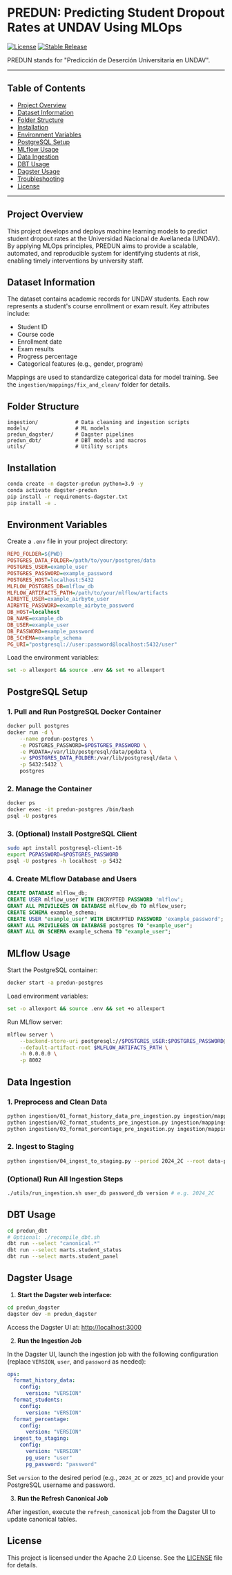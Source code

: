 # PREDUN: Predicting Student Dropout Rates at UNDAV Using MLOps

[![License](https://img.shields.io/badge/License-Apache_2.0-blue.svg)](http://www.apache.org/licenses/LICENSE-2.0)
[![Stable Release](https://img.shields.io/badge/development-v0.0.1-brightgreen.svg)](https://github.com/your-repo/releases)

PREDUN stands for "Predicción de Deserción Universitaria en UNDAV".

---

## Table of Contents

- [Project Overview](#project-overview)
- [Dataset Information](#dataset-information)
- [Folder Structure](#folder-structure)
- [Installation](#installation)
- [Environment Variables](#environment-variables)
- [PostgreSQL Setup](#postgresql-setup)
- [MLflow Usage](#mlflow-usage)
- [Data Ingestion](#data-ingestion)
- [DBT Usage](#dbt-usage)
- [Dagster Usage](#dagster-usage)
- [Troubleshooting](#troubleshooting)
- [License](#license)

---

## Project Overview

This project develops and deploys machine learning models to predict student dropout rates at the Universidad Nacional de Avellaneda (UNDAV). By applying MLOps principles, PREDUN aims to provide a scalable, automated, and reproducible system for identifying students at risk, enabling timely interventions by university staff.

## Dataset Information

The dataset contains academic records for UNDAV students. Each row represents a student's course enrollment or exam result. Key attributes include:

- Student ID
- Course code
- Enrollment date
- Exam results
- Progress percentage
- Categorical features (e.g., gender, program)

Mappings are used to standardize categorical data for model training. See the `ingestion/mappings/fix_and_clean/` folder for details.

## Folder Structure

```
ingestion/            # Data cleaning and ingestion scripts
models/               # ML models
predun_dagster/       # Dagster pipelines
predun_dbt/           # DBT models and macros
utils/                # Utility scripts
```

## Installation

```bash
conda create -n dagster-predun python=3.9 -y
conda activate dagster-predun
pip install -r requirements-dagster.txt
pip install -e .
```

## Environment Variables

Create a `.env` file in your project directory:

```ini
REPO_FOLDER=${PWD}
POSTGRES_DATA_FOLDER=/path/to/your/postgres/data
POSTGRES_USER=example_user
POSTGRES_PASSWORD=example_password
POSTGRES_HOST=localhost:5432
MLFLOW_POSTGRES_DB=mlflow_db
MLFLOW_ARTIFACTS_PATH=/path/to/your/mlflow/artifacts
AIRBYTE_USER=example_airbyte_user
AIRBYTE_PASSWORD=example_airbyte_password
DB_HOST=localhost
DB_NAME=example_db
DB_USER=example_user
DB_PASSWORD=example_password
DB_SCHEMA=example_schema
PG_URI="postgresql://user:password@localhost:5432/user"
```

Load the environment variables:

```bash
set -o allexport && source .env && set +o allexport
```

## PostgreSQL Setup

### 1. Pull and Run PostgreSQL Docker Container

```bash
docker pull postgres
docker run -d \
    --name predun-postgres \
    -e POSTGRES_PASSWORD=$POSTGRES_PASSWORD \
    -e PGDATA=/var/lib/postgresql/data/pgdata \
    -v $POSTGRES_DATA_FOLDER:/var/lib/postgresql/data \
    -p 5432:5432 \
    postgres
```

### 2. Manage the Container

```bash
docker ps
docker exec -it predun-postgres /bin/bash
psql -U postgres
```

### 3. (Optional) Install PostgreSQL Client

```bash
sudo apt install postgresql-client-16
export PGPASSWORD=$POSTGRES_PASSWORD
psql -U postgres -h localhost -p 5432
```

### 4. Create MLflow Database and Users

```sql
CREATE DATABASE mlflow_db;
CREATE USER mlflow_user WITH ENCRYPTED PASSWORD 'mlflow';
GRANT ALL PRIVILEGES ON DATABASE mlflow_db TO mlflow_user;
CREATE SCHEMA example_schema;
CREATE USER "example_user" WITH ENCRYPTED PASSWORD 'example_password';
GRANT ALL PRIVILEGES ON DATABASE postgres TO "example_user";
GRANT ALL ON SCHEMA example_schema TO "example_user";
```

## MLflow Usage

Start the PostgreSQL container:

```bash
docker start -a predun-postgres
```

Load environment variables:

```bash
set -o allexport && source .env && set +o allexport
```

Run MLflow server:

```bash
mlflow server \
    --backend-store-uri postgresql://$POSTGRES_USER:$POSTGRES_PASSWORD@$POSTGRES_HOST/$MLFLOW_POSTGRES_DB \
    --default-artifact-root $MLFLOW_ARTIFACTS_PATH \
    -h 0.0.0.0 \
    -p 8002
```

## Data Ingestion

### 1. Preprocess and Clean Data

```bash
python ingestion/01_format_history_data_pre_ingestion.py ingestion/mappings/fix_and_clean/v2024_2C.yaml
python ingestion/02_format_students_pre_ingestion.py ingestion/mappings/fix_and_clean/students_v2024_2C.yml
python ingestion/03_format_percentage_pre_ingestion.py ingestion/mappings/fix_and_clean/percentage_v2024_2C.yml
```

### 2. Ingest to Staging

```bash
python ingestion/04_ingest_to_staging.py --period 2024_2C --root data-private --pg "postgresql://user:password@localhost:5432/postgres"
```

### (Optional) Run All Ingestion Steps

```bash
./utils/run_ingestion.sh user_db password_db version # e.g. 2024_2C
```

## DBT Usage

```bash
cd predun_dbt
# Optional: ./recompile_dbt.sh
dbt run --select "canonical.*"
dbt run --select marts.student_status
dbt run --select marts.student_panel
```

## Dagster Usage

1. **Start the Dagster web interface:**

```bash
cd predun_dagster
dagster dev -m predun_dagster
```

Access the Dagster UI at: [http://localhost:3000](http://localhost:3000)

2. **Run the Ingestion Job**

In the Dagster UI, launch the ingestion job with the following configuration (replace `VERSION`, `user`, and `password` as needed):

```yaml
ops:
  format_history_data:
    config:
      version: "VERSION"
  format_students:
    config:
      version: "VERSION"
  format_percentage:
    config:
      version: "VERSION"
  ingest_to_staging:
    config:
      version: "VERSION"
      pg_user: "user"
      pg_password: "password"
```

Set `version` to the desired period (e.g., `2024_2C` or `2025_1C`) and provide your PostgreSQL username and password.

3. **Run the Refresh Canonical Job**

After ingestion, execute the `refresh_canonical` job from the Dagster UI to update canonical tables.

## License

This project is licensed under the Apache 2.0 License. See the [LICENSE](LICENSE) file for details.
